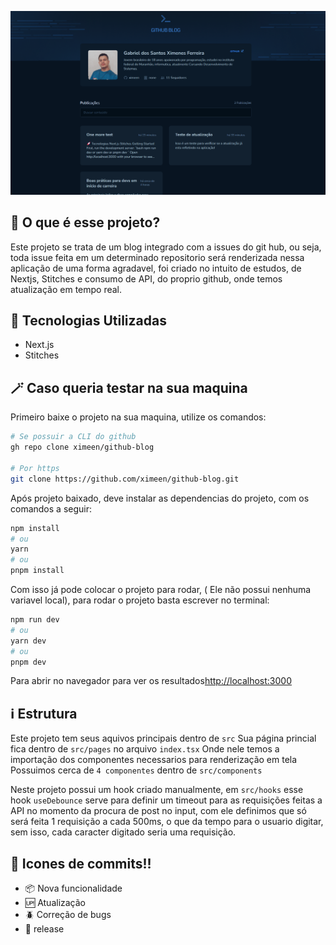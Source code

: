 ![Imagem de banner do projeto, pagina inicial](/public/banner-project.png)

## 🧐 O que é esse projeto?

Este projeto se trata de um blog integrado com a issues do git hub, ou seja, toda issue feita em um determinado repositorio será renderizada nessa aplicação de uma forma agradavel, foi criado no intuito de estudos, de Nextjs, Stitches e consumo de API, do proprio github, onde temos atualização em tempo real.

## 🚀 Tecnologias Utilizadas

- Next.js
- Stitches

## 🪄 Caso queria testar na sua maquina

Primeiro baixe o projeto na sua maquina, utilize os comandos:

```bash
# Se possuir a CLI do github
gh repo clone ximeen/github-blog

# Por https
git clone https://github.com/ximeen/github-blog.git
```

Após projeto baixado, deve instalar as dependencias do projeto, com os comandos a seguir:

```bash
npm install
# ou
yarn
# ou
pnpm install
```

Com isso já pode colocar o projeto para rodar, ( Ele não possui nenhuma variavel local), para rodar o projeto basta escrever no terminal:

```bash
npm run dev
# ou
yarn dev
# ou
pnpm dev
```

Para abrir no navegador para ver os resultados[http://localhost:3000](http://localhost:3000)

## ℹ️ Estrutura

Este projeto tem seus aquivos principais dentro de `src`
Sua página princial fica dentro de `src/pages` no arquivo `index.tsx`
Onde nele temos a importação dos componentes necessarios para renderização em tela
Possuimos cerca de `4 componentes` dentro de `src/components`

Neste projeto possui um hook criado manualmente, em `src/hooks` esse hook `useDebounce` serve para definir um timeout para as requisições feitas a API no momento da procura de post no input, com ele definimos que só será feita 1 requisição a cada 500ms, o que da tempo para o usuario digitar, sem isso, cada caracter digitado seria uma requisição.

## 💫 Icones de commits!!

- :package: Nova funcionalidade
- :up: Atualização
- :beetle: Correção de bugs
- :checkered_flag: release
